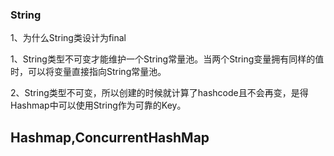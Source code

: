 ### String

1、为什么String类设计为final

1、String类型不可变才能维护一个String常量池。当两个String变量拥有同样的值时，可以将变量直接指向String常量池。

2、String类型不可变，所以创建的时候就计算了hashcode且不会再变，是得Hashmap中可以使用String作为可靠的Key。

## Hashmap,ConcurrentHashMap